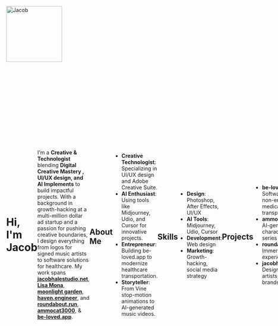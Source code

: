 <img src="https://avatars.githubusercontent.com/u/94732917?v=4" alt="Jacob" width="150" height="150">

<div style="display: flex; justify-content: space-between; align-items: center;">
    <h1 style="margin: 0;">Hi, I'm Jacob </h1>    


I'm a **Creative & Technologist** blending **Digital Creative Mastery , UI/UX design, and AI Implements** to build impactful projects. With a background in growth-hacking at a multi-million dollar ad startup and a passion for pushing creative boundaries, I design everything from logos for signed music artists to software solutions for healthcare. My work spans **[jacobhalestudio.net](https://jacobhalestudio.net)**, **[Lisa Mona](https://www.youtube.com/watch?v=0WxiY5idz-Q&list=OLAK5uy_k9Z0xjH9Dl3RkjzwKESBF3lQVsXwqDMGA)**, **[moonlight garden](https://haven.engineer/moonlight-garden)**, **[haven.engineer](https://haven.engineer)**, and **[roundabout.run](https://roundabout.run)**, **[ammocat3000](https://ammocat3000.com)**, & **[be-loved.app](http://be-loved.app/about)**.

## About Me
- **Creative Technologist**: Specializing in UI/UX design and Adobe Creative Suite.
- **AI Enthusiast**: Using tools like Midjourney, Udio, and Cursor for innovative projects.
- **Entrepreneur**: Building be-loved.app to modernize healthcare transportation.
- **Storyteller**: From Vine stop-motion animations to AI-generated music videos.

## Skills
- **Design**: Photoshop, After Effects, UI/UX
- **AI Tools**: Midjourney, Udio, Cursor
- **Development**: Web design
- **Marketing**: Growth-hacking, social media strategy

## Projects
- **be-loved.app**: Software for non-emergency medical transportation
- **ammocat3000**: AI-generated character and series
- **roundabout.run**: Immersive AI experiences
- **jacobhalestudio**: Design for music artists and brands

## Background
- **Vine Beginnings**: Discovered Vine on day one in high school, grew a following with stop-motion animations, and learned the power of organic communities.
- **Fooji Growth-Hacking**: Joined as the third member of Fooji, a startup originally about ordering food via Twitter emojis. My viral One Direction giveaway shaped its shift to a multi-million dollar ad model. 
- **Indiana University**: Studied advertising, where Michael Uslan (producer of *The Dark Knight*) taught me Hollywood’s billion-dollar adaptations for China: no ghosts allowed.

## Current Focus
- Building **be-loved.app** to modernize non-emergency medical transportation.
- Aspiring to build at the Network School, starting July 1st, 2025.

## Connect with Me
- [Website](https://jacobhalestudio.net)
- [LinkedIn](https://www.linkedin.com/in/jacobhalestudio)
- [GitHub](https://github.com/sailorjacob)
- [X](https://x.com/killmefxster)


I’m driven by **learning, earning, providing, and pushing boundaries**. Let’s connect if you’re into AI, design, or building the future!
